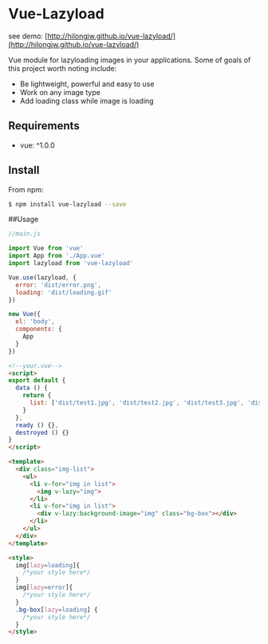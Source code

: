 Vue-Lazyload 
========

see demo: [http://hilongjw.github.io/vue-lazyload/](http://hilongjw.github.io/vue-lazyload/)

Vue module for lazyloading images in your applications. Some of goals of this project worth noting include:

* Be lightweight, powerful and easy to use
* Work on any image type
* Add loading class while image is loading

## Requirements

- vue: ^1.0.0

## Install

From npm:

``` sh
$ npm install vue-lazyload --save
```

##Usage

```javascript
//main.js

import Vue from 'vue'
import App from './App.vue'
import lazyload from 'vue-lazyload'

Vue.use(lazyload, {
  error: 'dist/error.png',
  loading: 'dist/loading.gif'
})

new Vue({
  el: 'body',
  components: {
    App
  }
})
```

```html
<!--your.vue-->
<script>
export default {
  data () {
    return {
      list: ['dist/test1.jpg', 'dist/test2.jpg', 'dist/test3.jpg', 'dist/test4.jpg', 'dist/test5.jpg', 'dist/test6.jpg', 'dist/test7.jpg', 'dist/test8.jpg']
    }
  },
  ready () {},
  destroyed () {}
}
</script>

<template>
  <div class="img-list">
    <ul>
      <li v-for="img in list">
        <img v-lazy="img">
      </li>
      <li v-for="img in list">
        <div v-lazy:background-image="img" class="bg-box"></div>
      </li>
    </ul>
  </div>
</template>

<style>
  img[lazy=loading]{
    /*your style here*/
  }
  img[lazy=error]{
    /*your style here*/
  }
  .bg-box[lazy=loading] {
    /*your style here*/
  }
</style>

```
